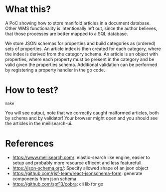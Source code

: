 # What this?

A PoC showing how to store manifold articles in a document database.
Other WMS functionality is intentionally left out, since the author believes,
that those processes are better mapped to a SQL database.

We store JSON schemas for properties and build categories as (ordered) sets of properties.
An article index is then created for each category, where the index is derived from the category schema.
An article is an object with properties, where each property must be present in the category and be valid given the properties schema.
Additional validation can be performed by registering a property handler in the go code.

# How to test?

```
make
```

You will see output, note that we correctly caught malformed articles, both by schema and by validator!
Your browser might open and you should see the articles in the meilisearch-ui.

# References

- <https://www.meilisearch.com/>: elastic-search like engine, easier to setup and probably more resource efficent and less featurefull.
- <https://json-schema.org/>: Specify allowed shape of an json object
- <https://github.com/rjsf-team/react-jsonschema-form>: generate components from json schema
- <https://github.com/spf13/cobra>: cli lib for go
